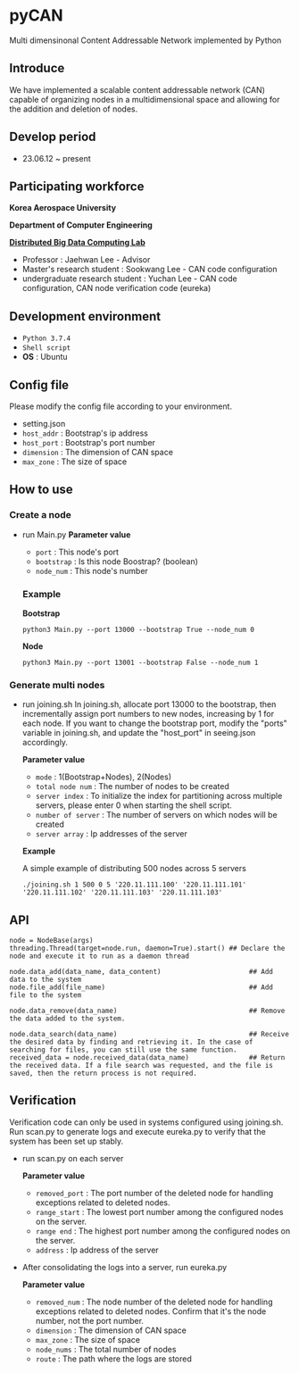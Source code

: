 # pyCAN
Multi dimensinonal Content Addressable Network implemented by Python

## Introduce
We have implemented a scalable content addressable network (CAN) capable of organizing nodes in a multidimensional space and allowing for the addition and deletion of nodes.

## Develop period
* 23.06.12 ~ present

## Participating workforce
 **Korea Aerospace University** 
 
 **Department of Computer Engineering**
 
 [**Distributed Big Data Computing Lab**](https://sites.google.com/site/jaehwanlee/home)
 - Professor : Jaehwan Lee - Advisor
 - Master's research student : Sookwang Lee - CAN code configuration
 - undergraduate research student : Yuchan Lee -  CAN code configuration, CAN node verification code (eureka)

## Development environment
- `Python 3.7.4`
- `Shell script`
- **OS** : Ubuntu

## Config file
Please modify the config file according to your environment.

- setting.json
- `host_addr` : Bootstrap's ip address
- `host_port` : Bootstrap's port number
- `dimension` : The dimension of CAN space
- `max_zone`  : The size of space

## How to use
  ### Create a node
  - run Main.py
    **Parameter value**
      - `port` : This node's port
      - `bootstrap` : Is this node Boostrap? (boolean)
      - `node_num` : This node's number
  
    ### Example 
      **Bootstrap**
      ```
      python3 Main.py --port 13000 --bootstrap True --node_num 0
      ```
  
      **Node**
      ```
      python3 Main.py --port 13001 --bootstrap False --node_num 1
      ```
  
  ### Generate multi nodes
  - run joining.sh
  In joining.sh, allocate port 13000 to the bootstrap, then incrementally assign port numbers to new nodes, increasing by 1 for each node. If you want to change the bootstrap port, modify the "ports" variable in joining.sh, and update the "host_port" in seeing.json accordingly.

    **Parameter value**
    - `mode` : 1(Bootstrap+Nodes), 2(Nodes)
    - `total node num` : The number of nodes to be created
    - `server index` : To initialize the index for partitioning across multiple servers, please enter 0 when starting the shell script.
    - `number of server` : The number of servers on which nodes will be created
    - `server array` : Ip addresses of the server

  
    **Example**
    
    A simple example of distributing 500 nodes across 5 servers

    ```
    ./joining.sh 1 500 0 5 '220.11.111.100' '220.11.111.101' '220.11.111.102' '220.11.111.103' '220.11.111.103'
    ```

## API
```
node = NodeBase(args)
threading.Thread(target=node.run, daemon=True).start() ## Declare the node and execute it to run as a daemon thread

node.data_add(data_name, data_content)                      ## Add data to the system
node.file_add(file_name)                                    ## Add file to the system

node.data_remove(data_name)                                 ## Remove the data added to the system.

node.data_search(data_name)                                 ## Receive the desired data by finding and retrieving it. In the case of searching for files, you can still use the same function.
received_data = node.received_data(data_name)               ## Return the received data. If a file search was requested, and the file is saved, then the return process is not required.
```

## Verification
Verification code can only be used in systems configured using joining.sh.
Run scan.py to generate logs and execute eureka.py to verify that the system has been set up stably.
- run scan.py on each server
  
   **Parameter value**
     - `removed_port` : The port number of the deleted node for handling exceptions related to deleted nodes.
     - `range_start` : The lowest port number among the configured nodes on the server.
     - `range end` : The highest port number among the configured nodes on the server.
     - `address` : Ip address of the server

- After consolidating the logs into a server, run eureka.py
  
   **Parameter value**
     - `removed_num` : The node number of the deleted node for handling exceptions related to deleted nodes. Confirm that it's the node number, not the port number. 
     - `dimension` : The dimension of CAN space
     - `max_zone`  : The size of space
     - `node_nums` : The total number of nodes
     - `route` :  The path where the logs are stored


  
  
